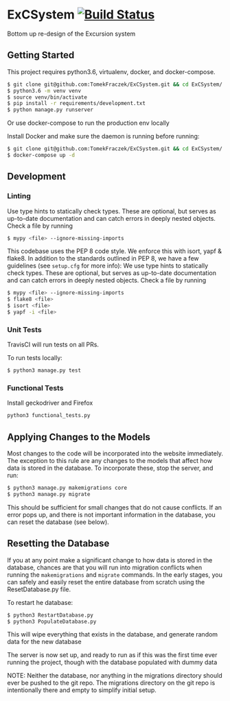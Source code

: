 # ExCSystem [![Build Status](https://travis-ci.org/ExcursionClub/ExCSystem.svg?branch=master)](https://travis-ci.org/ExcursionClub/ExCSystem)

Bottom up re-design of the Excursion system

## Getting Started

This project requires python3.6, virtualenv, docker, and docker-compose.

```bash
$ git clone git@github.com:TomekFraczek/ExCSystem.git && cd ExCSystem/
$ python3.6 -m venv venv
$ source venv/bin/activate
$ pip install -r requirements/development.txt
$ python manage.py runserver
```

Or use docker-compose to run the production env locally

Install Docker and make sure the daemon is running before running:

```bash
$ git clone git@github.com:TomekFraczek/ExCSystem.git && cd ExCSystem/
$ docker-compose up -d
```

## Development
### Linting
Use type hints to statically check types. These are optional, but serves as up-to-date documentation and can catch errors in deeply nested objects. Check a file by running
```bash
$ mypy <file> --ignore-missing-imports
```

This codebase uses the PEP 8 code style. We enforce this with isort, yapf & flake8.
In addition to the standards outlined in PEP 8, we have a few guidelines
(see `setup.cfg` for more info):
We use type hints to statically check types. These are optional, but serves as up-to-date documentation and can catch errors in deeply nested objects. Check a file by running
```bash
$ mypy <file> --ignore-missing-imports
$ flake8 <file>
$ isort <file>
$ yapf -i <file>
```

### Unit Tests

TravisCI will run tests on all PRs.

To run tests locally:

```bash
$ python3 manage.py test
```

### Functional Tests
Install geckodriver and Firefox

```bash
python3 functional_tests.py
```

## Applying Changes to the Models</b>

Most changes to the code will be incorporated into the website
immediately. The exception to this rule are any changes to the models
that affect how data is stored in the database. To incorporate these,
stop the server, and run:

```bash
$ python3 manage.py makemigrations core
$ python3 manage.py migrate
```

This should be sufficient for small changes that do not cause conflicts.
If an error pops up, and there is not important information in the
database, you can reset the database (see below).

## Resetting the Database

If you at any point make a significant change to how data is stored in
the database, chances are that you will run into migration conflicts
when running the `makemigrations` and `migrate` commands. In the early
stages, you can safely and easily reset the entire database from scratch
using the ResetDatabase.py file.

To restart he database:

```bash
$ python3 RestartDatabase.py
$ python3 PopulateDatabase.py
```

This will wipe everything that exists in the database, and generate random data for the new database

The server is now set up, and ready to run as if this was the first time
ever running the project, though with the database populated with dummy data

NOTE: Neither the database, nor anything in the migrations directory
should ever be pushed to the git repo. The migrations directory on the
 git repo is intentionally there and empty to simplify initial setup.
